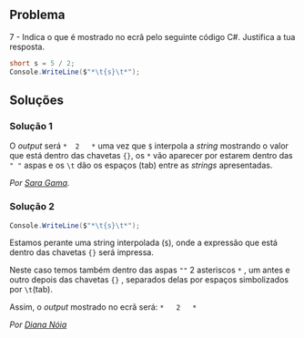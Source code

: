 ## Problema

7 - Indica o que é mostrado no ecrã pelo seguinte código C#. Justifica a tua
resposta.

```cs
short s = 5 / 2;
Console.WriteLine($"*\t{s}\t*");
```

## Soluções

### Solução 1

O _output_ será `*	2	*` uma vez que `$` interpola a _string_ mostrando o 
valor que está dentro das chavetas `{}`, os `*` vão aparecer por estarem dentro 
das `" "` aspas e os `\t` dão os espaços (tab) entre as _strings_ apresentadas.

*Por [Sara Gama](https://github.com/serapinta).*


### Solução 2

```cs
Console.WriteLine($"*\t{s}\t*");
```

Estamos perante uma string interpolada (`$`), onde a expressão que está dentro das chavetas `{}` será impressa.

Neste caso temos também dentro das aspas `""` 2 asteriscos `*` , um antes e outro depois das chavetas `{}` , separados delas por espaços simbolizados por `\t`(tab).

Assim, o *output* mostrado no ecrã será: `*   2   *` 

*Por [Diana Nóia](https://github.com/DianaNoia)*